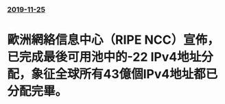 ### [2019-11-25](/news/2019/11/25/index.md)

##### 
# 歐洲網絡信息中心（RIPE NCC）宣佈，已完成最後可用池中的-22 IPv4地址分配，象征全球所有43億個IPv4地址都已分配完畢。



